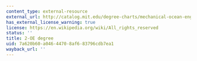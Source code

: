 ```yaml
---
content_type: external-resource
external_url: http://catalog.mit.edu/degree-charts/mechanical-ocean-engineering-course-2-oe/
has_external_license_warning: true
license: https://en.wikipedia.org/wiki/All_rights_reserved
status: ''
title: 2-OE degree
uid: 7a620b60-a046-4470-8af6-83796cdb7ea1
wayback_url: ''
---
```

